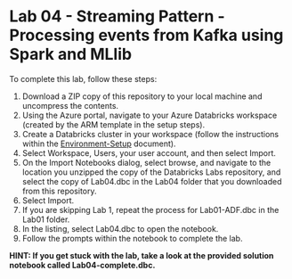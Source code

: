 # Lab 04 - Streaming Pattern - Processing events from Kafka using Spark and MLlib

To complete this lab, follow these steps:

1.  Download a ZIP copy of this repository to your local machine and uncompress the contents.
2.  Using the Azure portal, navigate to your Azure Databricks workspace (created by the ARM template in the setup steps).
3.  Create a Databricks cluster in your workspace (follow the instructions within the [Environment-Setup](../../Setup/Environment-Setup.md) document).
4.  Select Workspace, Users, your user account, and then select Import.
5.  On the Import Notebooks dialog, select browse, and navigate to the location you unzipped the copy of the Databricks Labs repository, and select the copy of Lab04.dbc in the Lab04 folder that you downloaded from this repository.
6.  Select Import.
7.  If you are skipping Lab 1, repeat the process for Lab01-ADF.dbc in the Lab01 folder.
8.  In the listing, select Lab04.dbc to open the notebook.
9.  Follow the prompts within the notebook to complete the lab.

**HINT: If you get stuck with the lab, take a look at the provided solution notebook called Lab04-complete.dbc.**
